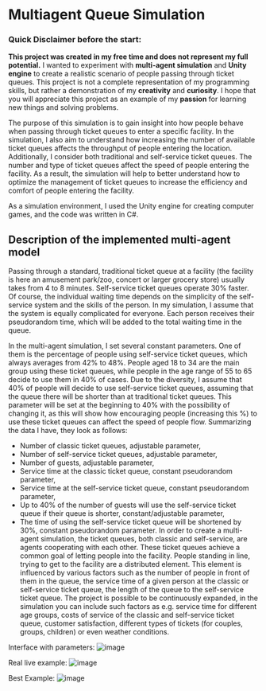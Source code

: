 # Multiagent Queue Simulation

### Quick Disclaimer before the start:
**This project was created in my free time and does not represent my full potential.** I wanted to experiment with **multi-agent simulation** and **Unity engine** to create a realistic scenario of people passing through ticket queues. This project is not a complete representation of my programming skills, but rather a demonstration of my **creativity** and **curiosity**. I hope that you will appreciate this project as an example of my **passion** for learning new things and solving problems.


The purpose of this simulation is to gain insight into how people behave when passing through ticket queues to enter a specific facility. In the simulation, I also aim to understand how increasing the number of available ticket queues affects the throughput of people entering the location. Additionally, I consider both traditional and self-service ticket queues. The number and type of ticket queues affect the speed of people entering the facility. As a result, the simulation will help to better understand how to optimize the management of ticket queues to increase the efficiency and comfort of people entering the facility.

As a simulation environment, I used the Unity engine for creating computer games, and the code was written in C#.

## Description of the implemented multi-agent model

Passing through a standard, traditional ticket queue at a facility (the facility is here an amusement park/zoo, concert or larger grocery store) usually takes from 4 to 8 minutes. Self-service ticket queues operate 30% faster. Of course, the individual waiting time depends on the simplicity of the self-service system and the skills of the person. In my simulation, I assume that the system is equally complicated for everyone. Each person receives their pseudorandom time, which will be added to the total waiting time in the queue.

In the multi-agent simulation, I set several constant parameters. One of them is the percentage of people using self-service ticket queues, which always averages from 42% to 48%. People aged 18 to 34 are the main group using these ticket queues, while people in the age range of 55 to 65 decide to use them in 40% of cases. Due to the diversity, I assume that 40% of people will decide to use self-service ticket queues, assuming that the queue there will be shorter than at traditional ticket queues. This parameter will be set at the beginning to 40% with the possibility of changing it, as this will show how encouraging people (increasing this %) to use these ticket queues can affect the speed of people flow.
Summarizing the data I have, they look as follows:
- Number of classic ticket queues, adjustable parameter,
- Number of self-service ticket queues, adjustable parameter,
- Number of guests, adjustable parameter,
- Service time at the classic ticket queue, constant pseudorandom parameter,
- Service time at the self-service ticket queue, constant pseudorandom parameter,
- Up to 40% of the number of guests will use the self-service ticket queue if their queue is shorter, constant/adjustable parameter,
- The time of using the self-service ticket queue will be shortened by 30%, constant pseudorandom parameter.
In order to create a multi-agent simulation, the ticket queues, both classic and self-service, are agents cooperating with each other. These ticket queues achieve a common goal of letting people into the facility. People standing in line, trying to get to the facility are a distributed element. This element is influenced by various factors such as the number of people in front of them in the queue, the service time of a given person at the classic or self-service ticket queue, the length of the queue to the self-service ticket queue.
The project is possible to be continuously expanded, in the simulation you can include such factors as e.g. service time for different age groups, costs of service of the classic and self-service ticket queue, customer satisfaction, different types of tickets (for couples, groups, children) or even weather conditions.

Interface with parameters:
![image](https://github.com/Mileek/Multiagent-Queue-Simulation/assets/95537833/dbbb4ddf-4d57-4fd3-95a3-2e7c42368c52)

Real live example:
![image](https://github.com/Mileek/Multiagent-Queue-Simulation/assets/95537833/1a1ed5a6-fcdb-4a4a-9ec9-831f39b93d83)

Best Example:
![image](https://github.com/Mileek/Multiagent-Queue-Simulation/assets/95537833/89ac25f1-c523-45fe-9f83-6970437c1880)



